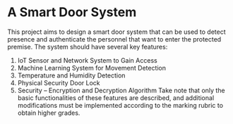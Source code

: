 # A Smart Door System
This project aims to design a smart door system that can be used to detect presence and authenticate the personnel that want to enter the protected premise. The system should have several key features: 
1) IoT Sensor and Network System to Gain Access
2) Machine Learning System for Movement Detection
3) Temperature and Humidity Detection
4) Physical Security Door Lock
5) Security – Encryption and Decryption Algorithm
Take note that only the basic functionalities of these features are described, and additional modifications must be implemented according to the marking rubric to obtain higher grades.
